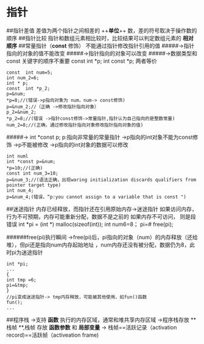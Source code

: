 # 指针
##指针差值
差值为两个指针之间相差的 ++**单位**++ 数，差的符号取决于操作数的顺序
##指针比较
指针和数组元素相比较时，比较结果可以判定数组元素的  **相对顺序**
##常量指针（**const**  修饰）
不能通过指针修改指针引用的值
#####->指针指向的对象的值不能改变
#####->指针指向的对象可以改变
#####->数据类型和const 关键字的顺序不重要
const int *p;
int const *p;
两者等价
```
const  int num=5;
int num_2=6;
int * p;
const  int *p_2;
p=&num;
*p=8;//(错误->p指向对象为 num，num-> const修饰)
p=&num_2;//（正确 ->修改指针指向对象）
p_2=&num_2;
*p_2=8;//(错误 ->指针const修饰->常量指针,指针认为自己指向的是整数常量)
num_2=8;//(正确，通过修改指针指向对象修改指针指向对象的值)
```

#####-> int *const p;
p:指向非常量的常量指针
->p指向的int对象不能为const修饰
->p不能被修改
->p指向的int对象的数据可以修改
```
int numl
int *const p=&num;
*p=10;//(正确)
const int num_3=10;
p=&num_3;//(语法正确，出现waring initialization discards qualifiers from pointer target type)
int num_4;
p=&num_4;(错误，“p:you cannot assign to a variable that is const ")
```
##迷途指针
	内存已经释放，而指针还在引用原始内存->迷途指针
    如果访问内存，行为不可预期，内存可能重新分配，数据不是之前的
    如果内存不可访问， 则是段错误
int *pi = (int *) malloc(sizeof(int));
int num6=8；
pi=&num;
free(pi);

######free(pi)执行瞬间
->free(pi)后，pi指向的对象（num）的内存释放（还给堆），但pi还是指向num内存起始地址
，num内存还没有被分配，数据仍为8，此时pi为迷途指针

	int *pi;
    ...
    {
    int tmp =6;
    pi=&tmp;
    }
    //pi变成迷途指针-> tmp内存释放，可能被其他使用，如fun()函数
    fun();
    ...
##程序栈
->支持 **函数** 执行的内存区域，通常和堆共享内存区域
->程序栈存放 **栈帧 **,栈帧 存放 **函数参数** 和 **局部变量**
-> 栈帧==活跃记录（activation record)==活跃帧（activeation frame)

